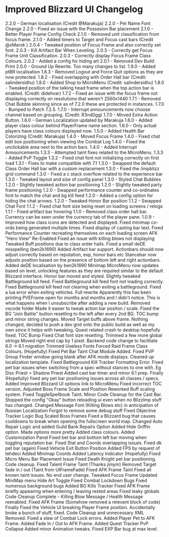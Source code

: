 # Improved Blizzard UI Changelog

2.2.0 - German localisation (Credit @Marakuja)
2.2.0 - Pet Name Font Change
2.2.0 - Fixed an issue with the Possesion Bar placement
2.1.0 - Better Player Frame Config Check
2.1.0 - Removed unit classification from focus frame.
2.1.0 - Added timers to Target and Focus cast bars (Credit @xMarok )
2.0.4 - Tweaked position of Focus Frame and also correctly set font.
2.0.3 - Kill Artifact Bar When Leveling.
2.0.3 - Correctly get Focus Frame Unit Classification.
2.0.3 - Correctly display Focus Frame Class Colours.
2.0.2 - Added a config for hiding art
2.0.1 - Removed Dev Build Print
2.0.0 - Ground Up Rewrite. Too many changes to list.
1.9.0 - Added ptBR localisation
1.8.3 - Removed Logout and Force Quit options as they are now protected.
1.8.2 - Fixed overlapping with Order Hall bar (Credit: salindersidhu)
1.8.0 - Added Shop to MicroMenu (Credit: salindersidhu)
1.8.0 - Tweaked position of the talking head frame when the top action bar is enabled. (Credit: didehvar)
1.7.2 - Fixed an issue with the focus frame not displaying correctly on resolutions that weren't 2560x1440
1.7.1 - Removed Chat Bubble skinning since as of 7.2.0 these are protected in instances.
1.7.0 - Bumped to Patch 7.2.5.
1.7.0 - Interrupt announcements now choose channel based on grouping. (Credit: R3nd0gg)
1.7.0 - Moved Extra Action Button.
1.6.0 - German Localization updated by Marakuja
1.6.0 - Added player class colour behind PlayerFrame name section.
1.6.0 - Only actual players have class colours displayed now.
1.5.0 - Added Health Bar Colorizing (Credit: Marakuja)
1.4.0 - Moved Focus Frame
1.4.0 - Fixed chat edit box positioning when viewing the Combat Log
1.4.0 - Fixed the unclickable area next to the action bars.
1.4.0 - Added Interrupt Announcements
1.3.3 - Attempted taint fixes related to the MicroMenu.
1.3.3 - Added PvP Toggle
1.3.2 - Fixed chat font not initializing correctly on first load
1.3.1 - Fixes to make compatible with 7.1
1.3.0 - Swapped the default Class Order Hall bar with a custom replacement
1.3.0 - Fixed the /impblizz grid command
1.3.0 - Fixed a c stack overflow related to the experience bar
1.3.0 - Tweaked layout and size of config panel
1.3.0 - Styled Chat Bubbles
1.2.0 - Slightly tweaked action bar positioning
1.2.0 - Slightly tweaked party frame positioning
1.2.0 - Swapped performance counter and co-ordinates font to match the chat and bg kill feed
1.2.0 - Added a config option for hiding the chat arrows.
1.2.0 - Tweaked Honor Bar position
1.1.2 - Swapped Chat Font
1.1.2 - Fixed chat font size being reset on loading screens / relogs
1.1.1 - Fixed artifact bar hovering
1.1.0 - Removed class order hall bar. Currency can be seen under the currency tab of the player pane.
1.0.9 - Improved how class icons are detected and displayed.
Fixed minimap co-ords being generated multiple times.
Fixed display of casting bar text.
Fixed Performance Counter recreating themselves on each loading screen
AFK "Hero View" Re-Enabled
Fixed an issue with killing blows not displaying
Tweaked Buff positions due to class order halls.
Fixed a small deDE misspelling (ben2k1690)
Added Artifact bar support.
Actionbars should now adjust correctly based on reputation, exp, honor bars etc
Stancebar now adjusts position based on the presence of bottom left and right actionbars.
Added deDE localisation by ben2k1690
Minimap MicroMenu now updates based on level, unlocking features as they are required similar to the default Blizzard interface.
Honor bar moved and styled.
Slightly tweaked Battleground kill feed.
Fixed Battleground kill feed font not loading correctly.
Fixed Battleground kill feed not clearing when exiting a battleground.
Fixed a lua error when exiting vehicles.
Full rewrite
Apparently this has been printing PVEFrame open for months and months and I didn't notice. This is what happens when I unsubscribe after adding a new build.
Removed vscode folder
Made it easier to tweak action bar positon / scale.
Fixed the BG "Join Battle" button resetting to the left after every 2nd BG.
TOC bump and minor string changes.
Moved Target buffs above frame.
Nothing changed, decided to push a dev grid onto the public build as well as my own since it helps with tweaking.
Quest related crash to desktop hopefully fixed.
TOC Bump
Fixed Chat font size resetting.
Trimmed a few more global strings
Moved right end cap by 1 pixel.
Backend code change to facilitate 6.0 -> 6.1 migration
Trimmed Useless Fonts
Forced Raid Frame Class Colours.
(Hopefully) Fixed Pet Bar Taint
Chat Module Added.
Fixed PVP Group Finder window going blank after AFK mode displays.
Cleaned up localization template.
Fixed Battleground Kill Tracker Formatting Error.
Fixed pet bar issues when switching from a spec without stances to one with. Eg Disc Priest > Shadow Priest
Added cast bar timer and minor 6.1 prep.
Finally (Hopefully) fixed any pet bar positioning issues across all classes / specs.
Added Improved Blizzard UI options link to MicroMenu
Fixed incorrect TOC version.
Adjusted Boss Frame Scale and Position
Reworked Buff scaling system.
Fixed ToggleSpellbook Taint.
Minor Code Cleanup for the Cast Bar.
Stopped the config "Okay" button reloading ui even when no BlizzImp stuff has changed.
Changed Message Font (Killing Blows etc) in anticipation of Russian Localization
Forgot to remove some debug stuff
Fixed Objective Tracker Logic Bug
Scaled Boss Frames
Fixed a Blizzard bug that causes cooldowns to break when opening the fullscreen world map.
Changed Auto Repair Logic and added Guild Bank Repairs Option
Added Hide Griffin option.
Made options more pretty
Added class colours.
Added Customization Panel
Fixed bet bar and bottom left bar moving when toggling reputation bar.
Fixed Stat and Coords overlapping issues.
Fixed dk pet bar (again)
Fixed Vehicle Exit Button Position 
Added FPS by request of tehdeci
Added Minimap Coords
Added Latency Indicator
(Hopefully) Fixed Micro Menu Bar Placement Issue
Fixed Death Knight pet bar positioning.
Code cleanup.
Fixed Talent Frame Taint (Thanks jimym)
Removed Target fade in / out (Taint from UIFrameFade)
Fixed AFK Frame Taint
Fixed all known taint issues. No end user change.
Tweaked Focus Frame
Updated MiniMap menu
Hide Art Toggle
Fixed Combat Lockdown Bugs
Fixed numerous background bugs
Added BG Kills Tracker
Fixed AFK Frame briefly appearing when entering / leaving rested areas
Fixed leaky globals
Code Cleanup Complete - Killing Blow Message / Health Message reenabled.
Fixed AFK Frame (Somehow removed a relevant block of code)
Finally Fixed the Vehicle UI breaking Player Frame position.
Accidentally broke a bunch of stuff, fixed.
Code Cleanup and unnecessary XML Removed.
Fixed a slew of Combat Lock errors.
Added Player Pet to AFK Frame.
Added Fade In / Out to AFK Frame.
Added Quest Tracker PvP Collapse
Added minor Animation tweaks.
Fixed EXP Bar bug at max level.